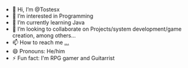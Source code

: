 - 👋 Hi, I’m @Tostesx
- 👀 I’m interested in Programming
- 🌱 I’m currently learning Java
- 💞️ I’m looking to collaborate on Projects/system development/game creation, among others...
- 📫 How to reach me [...](https://www.linkedin.com/in/matheus-tostes/)
- 😄 Pronouns: He/him
- ⚡ Fun fact: I'm RPG gamer and Guitarrist

<!---
Tostesx/Tostesx is a ✨ special ✨ repository because its `README.md` (this file) appears on your GitHub profile.
You can click the Preview link to take a look at your changes.
--->
